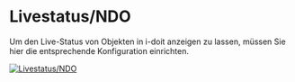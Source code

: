 # Livestatus/NDO

Um den Live-Status von Objekten in i-doit anzeigen zu lassen, müssen Sie hier die entsprechende Konfiguration einrichten.

[![Livestatus/NDO](../../../../assets/images/de/administration/verwaltung/import-und-schnittstellen/monitoring/2-m.png)](../../../../assets/images/de/administration/verwaltung/import-und-schnittstellen/monitoring/2-m.png)
